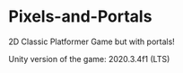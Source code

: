 # Pixels-and-Portals
2D Classic Platformer Game but with portals!

Unity version of the game: 2020.3.4f1 (LTS)
